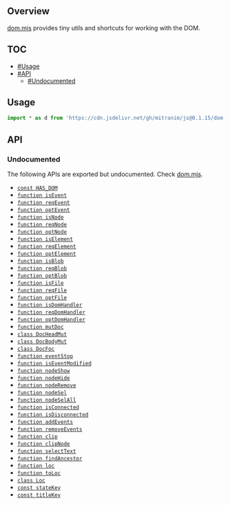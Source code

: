 ## Overview

[dom.mjs](../dom.mjs) provides tiny utils and shortcuts for working with the DOM.

## TOC

* [#Usage](#usage)
* [#API](#api)
  * [#Undocumented](#undocumented)

## Usage

```js
import * as d from 'https://cdn.jsdelivr.net/gh/mitranim/js@0.1.15/dom.mjs'
```

## API

### Undocumented

The following APIs are exported but undocumented. Check [dom.mjs](../dom.mjs).

  * [`const HAS_DOM`](../dom.mjs#L4)
  * [`function isEvent`](../dom.mjs#L9)
  * [`function reqEvent`](../dom.mjs#L10)
  * [`function optEvent`](../dom.mjs#L11)
  * [`function isNode`](../dom.mjs#L13)
  * [`function reqNode`](../dom.mjs#L14)
  * [`function optNode`](../dom.mjs#L15)
  * [`function isElement`](../dom.mjs#L17)
  * [`function reqElement`](../dom.mjs#L18)
  * [`function optElement`](../dom.mjs#L19)
  * [`function isBlob`](../dom.mjs#L21)
  * [`function reqBlob`](../dom.mjs#L22)
  * [`function optBlob`](../dom.mjs#L23)
  * [`function isFile`](../dom.mjs#L25)
  * [`function reqFile`](../dom.mjs#L26)
  * [`function optFile`](../dom.mjs#L27)
  * [`function isDomHandler`](../dom.mjs#L29)
  * [`function reqDomHandler`](../dom.mjs#L30)
  * [`function optDomHandler`](../dom.mjs#L31)
  * [`function mutDoc`](../dom.mjs#L33)
  * [`class DocHeadMut`](../dom.mjs#L38)
  * [`class DocBodyMut`](../dom.mjs#L66)
  * [`class DocFoc`](../dom.mjs#L84)
  * [`function eventStop`](../dom.mjs#L113)
  * [`function isEventModified`](../dom.mjs#L122)
  * [`function nodeShow`](../dom.mjs#L126)
  * [`function nodeHide`](../dom.mjs#L127)
  * [`function nodeRemove`](../dom.mjs#L128)
  * [`function nodeSel`](../dom.mjs#L129)
  * [`function nodeSelAll`](../dom.mjs#L130)
  * [`function isConnected`](../dom.mjs#L132)
  * [`function isDisconnected`](../dom.mjs#L133)
  * [`function addEvents`](../dom.mjs#L135)
  * [`function removeEvents`](../dom.mjs#L140)
  * [`function clip`](../dom.mjs#L145)
  * [`function clipNode`](../dom.mjs#L156)
  * [`function selectText`](../dom.mjs#L158)
  * [`function findAncestor`](../dom.mjs#L169)
  * [`function loc`](../dom.mjs#L178)
  * [`function toLoc`](../dom.mjs#L179)
  * [`class Loc`](../dom.mjs#L189)
  * [`const stateKey`](../dom.mjs#L242)
  * [`const titleKey`](../dom.mjs#L243)
